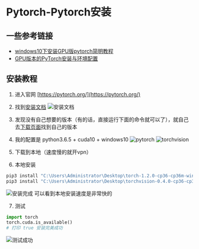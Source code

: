 # Pytorch-Pytorch安装

## 一些参考链接
* [windows10下安装GPU版pytorch简明教程](https://zhuanlan.zhihu.com/p/54350088)
* [GPU版本的PyTorch安装与环境配置](https://blog.csdn.net/ke996/article/details/112761228)

## 安装教程
1. 进入官网 [https://pytorch.org/](https://pytorch.org/)

2. 找到[安装文档](https://pytorch.org/get-started/locally/)
![安装文档](https://cdn.jsdelivr.net/gh/ylsislove/image-home/test/20200602172656.png)

3. 发现没有自己想要的版本（有的话，直接运行下面的命令就可以了），就自己去[下载页面](https://download.pytorch.org/whl/torch_stable.html)找到自己的版本

4. 我的配置是 python3.6.5 + cuda10 + windows10
![pytorch](https://cdn.jsdelivr.net/gh/ylsislove/image-home/test/20200602173334.png)
![torchvision](https://cdn.jsdelivr.net/gh/ylsislove/image-home/test/20200602173225.png)


5. 下载到本地（速度慢的就开vpn）

6. 本地安装
```bash
pip3 install "C:\Users\Administrator\Desktop\torch-1.2.0-cp36-cp36m-win_amd64.whl"
pip3 install "C:\Users\Administrator\Desktop\torchvision-0.4.0-cp36-cp36m-win_amd64.whl"
```
![安装完成](https://cdn.jsdelivr.net/gh/ylsislove/image-home/test/20200602173841.png)
可以看到本地安装速度是非常快的

7. 测试
```python
import torch
torch.cuda.is_available()
# 打印 true 安装完美成功
```
![测试成功](https://cdn.jsdelivr.net/gh/ylsislove/image-home/test/20200602174340.png)
